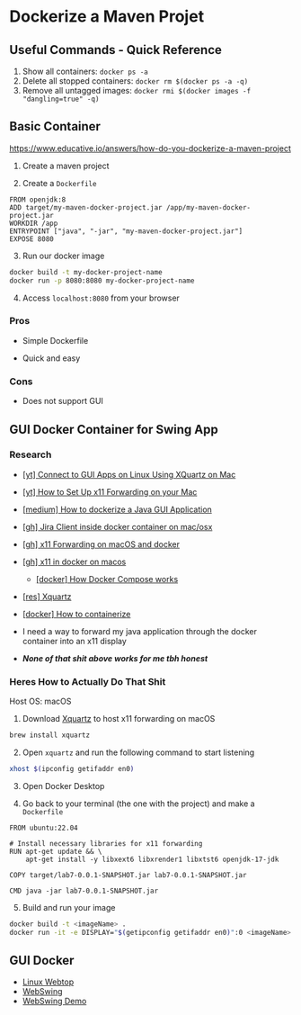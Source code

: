 # Dockerize a Maven Projet

## Useful Commands - Quick Reference

1. Show all containers: `docker ps -a`
2. Delete all stopped containers: `docker rm $(docker ps -a -q)`
3. Remove all untagged images: `docker rmi $(docker images -f "dangling=true" -q)`

## Basic Container

<https://www.educative.io/answers/how-do-you-dockerize-a-maven-project>

1. Create a maven project

2. Create a `Dockerfile`

```docker
FROM openjdk:8
ADD target/my-maven-docker-project.jar /app/my-maven-docker-project.jar
WORKDIR /app
ENTRYPOINT ["java", "-jar", "my-maven-docker-project.jar"]
EXPOSE 8080
```

3. Run our docker image

```zsh
docker build -t my-docker-project-name
docker run -p 8080:8080 my-docker-project-name
```

4. Access `localhost:8080` from your browser

### Pros

* Simple Dockerfile

* Quick and easy

### Cons

* Does not support GUI

## GUI Docker Container for Swing App

### Research

* [\[yt\] Connect to GUI Apps on Linux Using XQuartz on Mac](https://www.youtube.com/watch?v=s6e3cqCISaE)
* [\[yt\] How to Set Up x11 Forwarding on your Mac](https://www.youtube.com/watch?v=-PCyR7pTlBc)
* [\[medium\] How to dockerize a Java GUI Application](https://learnwell.medium.com/how-to-dockerize-a-java-gui-application-bce560abf62a)
* [\[gh\] Jira Client inside docker container on mac/osx](https://github.com/pulkitsinghal/jira-client-inside-docker#steps)
* [\[gh\] x11 Forwarding on macOS and docker](https://gist.github.com/sorny/969fe55d85c9b0035b0109a31cbcb088)
* [\[gh\] x11 in docker on macos](https://gist.github.com/cschiewek/246a244ba23da8b9f0e7b11a68bf3285)
    * [\[docker\] How Docker Compose works](https://docs.docker.com/compose/compose-application-model/)
* [\[res\] Xquartz](https://www.xquartz.org/)
* [\[docker\] How to containerize](https://docs.docker.com/language/java/containerize/)

* I need a way to forward my java application through the docker container
  into an x11 display

* ***None of that shit above works for me tbh honest***

### Heres How to Actually Do That Shit

Host OS: macOS

1. Download [Xquartz](https://www.xquartz.org/) to host x11 forwarding on macOS

```zsh
brew install xquartz
```

2. Open `xquartz` and run the following command to start listening

```zsh
xhost $(ipconfig getifaddr en0)
```

3. Open Docker Desktop

4. Go back to your terminal (the one with the project) and make a `Dockerfile`

```docker
FROM ubuntu:22.04

# Install necessary libraries for x11 forwarding
RUN apt-get update && \
    apt-get install -y libxext6 libxrender1 libxtst6 openjdk-17-jdk

COPY target/lab7-0.0.1-SNAPSHOT.jar lab7-0.0.1-SNAPSHOT.jar

CMD java -jar lab7-0.0.1-SNAPSHOT.jar
```

5. Build and run your image

```zsh
docker build -t <imageName> .
docker run -it -e DISPLAY="$(getipconfig getifaddr en0)":0 <imageName>
```

## GUI Docker

* [Linux Webtop](https://docs.linuxserver.io/images/docker-webtop/)
* [WebSwing](https://www.webswing.org/en/)
* [WebSwing Demo](https://prototype.webswing.org/webswing-demo/)
